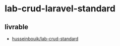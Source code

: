 # lab-crud-laravel-standard

## livrable 
- [husseinbouik/lab-crud-standard](https://github.com/husseinbouik/lab-crud-laravel-standard)
